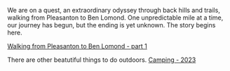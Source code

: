 We are on a quest, an extraordinary odyssey through back hills and trails, walking from Pleasanton to Ben Lomond.  One unpredictable mile at a time, our journey has begun, but the ending is yet unknown. The story begins here.

[Walking from Pleasanton to Ben Lomond - part 1](pleasanton-part-1/story.md)

There are other beatutiful things to do outdoors.
[Camping - 2023](camping-2023/story.md)

